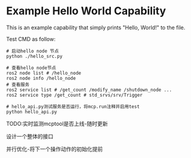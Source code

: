 # Example Hello World Capability

This is an example capability that simply prints "Hello, World!" to the file.



Test CMD as follow:


```shell
# 启动hello node 节点
python ./hello_src.py

# 查看hello node节点
ros2 node list # /hello_node
ros2 node info /hello_node
# 查看服务
ros2 service list # /get_count /modify_name /shutdown_node ...
ros2 service type /get_count # std_srvs/srv/Trigger

# hello_api.py测试服务是否运行，将mcp.run注释并启用test
python hello_api.py 
```

TODO:实时监测mcptool是否上线-随时更新

设计一个整体的接口

并行优化-将下一个操作动作的初始化提前
